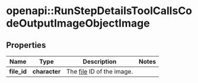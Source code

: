 # openapi::RunStepDetailsToolCallsCodeOutputImageObjectImage


## Properties
Name | Type | Description | Notes
------------ | ------------- | ------------- | -------------
**file_id** | **character** | The [file](/docs/api-reference/files) ID of the image. | 


